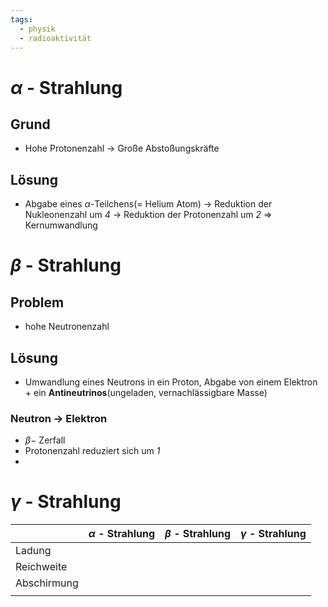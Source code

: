 ```yaml
---
tags:
  - physik
  - radioaktivität
---
```

# $\alpha$ - Strahlung
## Grund
- Hohe Protonenzahl -> Große Abstoßungskräfte

## Lösung
- Abgabe eines $\alpha$-Teilchens(= Helium Atom)
-> Reduktion der Nukleonenzahl um *4*
-> Reduktion der Protonenzahl um *2*
=> Kernumwandlung

# $\beta$ - Strahlung
## Problem
- hohe Neutronenzahl
## Lösung
- Umwandlung eines Neutrons in ein Proton, Abgabe von einem Elektron + ein **Antineutrinos**(ungeladen, vernachlässigbare Masse)
### Neutron -> Elektron
- $\beta-$ Zerfall
- Protonenzahl reduziert sich um *1*
- 


# $\gamma$ - Strahlung



|             | $\alpha$ - Strahlung | $\beta$ - Strahlung | $\gamma$ - Strahlung |
| ----------- | -------------------- | ------------------- | -------------------- |
| Ladung      |                      |                     |                      |
| Reichweite  |                      |                     |                      |
| Abschirmung |                      |                     |                      |
|             |                      |                     |                      |

